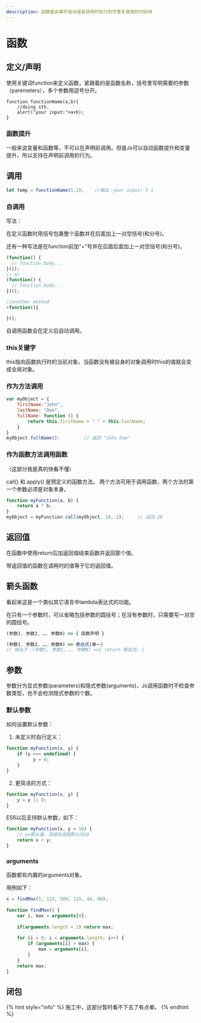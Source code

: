 ```yaml
---
description: 函数是由事件驱动或者调用时执行的可重复使用的代码块
---
```


# 函数

## 定义/声明

使用关键词function来定义函数，紧跟着的是函数名称，括号里写明需要的参数（paremeters），多个参数用逗号分开。

```
function functionName(a,b){
    //doing sth.
    alert("your input:"+a+b);
}
```

### 函数提升

一般来说变量和函数等，不可以在声明前调用。但是Js可以自动函数提升和变量提升，所以支持在声明前调用的行为。

## 调用

```javascript
let temp = functionName(5,1);    //输出：your input: 5 1
```

### 自调用

写法：

在定义函数时用括号包裹整个函数并在后面加上一对空括号(和分号)。

还有一种写法是在function前加“+”号并在后面后面加上一对空括号(和分号)。

```javascript
(function() {
  // function body...
}());
// or
(function() {
  // function body...
})();

//another method
+function(){

}();
```

自调用函数会在定义后自动调用。

### this关键字

this指向函数执行时的当前对象，当函数没有被自身的对象调用时this的值就会变成全局对象。

### 作为方法调用

```javascript
var myObject = {
    firstName:"John",
    lastName: "Doe",
    fullName: function () {
        return this.firstName + " " + this.lastName;
    }
}
myObject.fullName();         // 返回 "John Doe"
```

### 作为函数方法调用函数

（这部分我是真的快看不懂）

call() 和 apply() 是预定义的函数方法。 两个方法可用于调用函数，两个方法的第一个参数必须是对象本身。

```javascript
function myFunction(a, b) {
    return a * b;
}
myObject = myFunction.call(myObject, 10, 2);     // 返回 20
```

## 返回值

在函数中使用return后加返回值结束函数并返回那个值。

带返回值的函数在调用时的值等于它的返回值。

## 箭头函数

看起来这是一个类似其它语言中lambda表达式的功能。

在只有一个参数时，可以省略包括参数的圆括号；在没有参数时，只需要写一对空的圆括号。

```javascript
(参数1, 参数2, …, 参数N) => { 函数声明 }

(参数1, 参数2, …, 参数N) => 表达式(单一)
// 相当于：(参数1, 参数2, …, 参数N) =>{ return 表达式; }
```

## 参数

参数分为显式参数(parameters)和隐式参数(arguments)，Js调用函数时不检查参数类型，也不会检测隐式参数的个数。

### 默认参数

如何设置默认参数：

1. 未定义时自行定义：

```javascript
function myFunction(x, y) {
    if (y === undefined) {
          y = 0;
    } 
}
```

2. 更简洁的方式：

```javascript
function myFunction(x, y) {
    y = y || 0;
}
```

ES6以后支持默认参数，如下：
```javascript
function myFunction(x, y = 10) {
    // y=默认值，没给的话就默认为10
    return x + y;
}
```

### arguments

函数都有内置的arguments对象。

用例如下：

```javascript
x = findMax(1, 123, 500, 115, 44, 88);
 
function findMax() {
    var i, max = arguments[0];
    
    if(arguments.length < 2) return max;
 
    for (i = 0; i < arguments.length; i++) {
        if (arguments[i] > max) {
            max = arguments[i];
        }
    }
    return max;
}
```

## 闭包

{% hint style="info" %}
施工中，这部分暂时看不下去了有点晕。
{% endhint %}